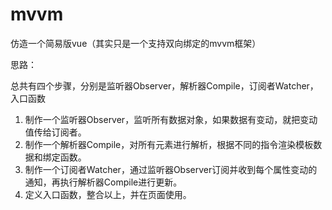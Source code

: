 # mvvm
仿造一个简易版vue（其实只是一个支持双向绑定的mvvm框架）


思路：

总共有四个步骤，分别是监听器Observer，解析器Compile，订阅者Watcher，入口函数

1. 制作一个监听器Observer，监听所有数据对象，如果数据有变动，就把变动值传给订阅者。
2. 制作一个解析器Compile，对所有元素进行解析，根据不同的指令渲染模板数据和绑定函数。
3. 制作一个订阅者Watcher，通过监听器Observer订阅并收到每个属性变动的通知，再执行解析器Compile进行更新。
4. 定义入口函数，整合以上，并在页面使用。
